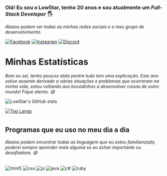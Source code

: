 
### Olá! Eu sou o Low5tar, tenho 20 anos e sou atualmente um *Full-Stack Developer* 🖐️

*Abaixo podem ver todas as minhas redes sociais e o meu grupo de desenvolvimento.*

[![Facebook](https://img.shields.io/badge/Facebook-1877F2?style=for-the-badge&logo=facebook&logoColor=white)](https://facebook.com/joao.atilano.35)
[![Instagram](https://img.shields.io/badge/Instagram-E4405F?style=for-the-badge&logo=instagram&logoColor=white)](https://instagram.com/atilano_25_/)
[![Discord](	https://img.shields.io/badge/Discord-7289DA?style=for-the-badge&logo=discord&logoColor=white)](https://discord.gg/p5fjP8B5bN)
#
# Minhas Estatísticas
*Bom eu sei, tenho poucos stats porém tudo tem uma explicação. Este ano estive ausente derivado a várias situações e problemas que ocorreram na minha vida, estou voltando aos bocadinhos a desenvolver coisas de outro mundo! Fique atento. 😄*

![Low5tar's GitHub stats](https://github-readme-stats.vercel.app/api?username=Low5tar&show_icons=true&theme=react)

[![Top Langs](https://github-readme-stats.vercel.app/api/top-langs/?username=Low5tar&layout=compact)](https://github.com/anuraghazra/github-readme-stats)

#
## Programas que eu uso no meu dia a dia

*Abaixo podem encontrar todas as linguagem que eu estou familiarizado, poderei sempre aprender mais alguma se eu achar importante ou desafiadora. 😄*

<div style="display: inline_block"><br/>
  <img align="center" alt="html5" src="https://img.shields.io/badge/HTML-239120?style=for-the-badge&logo=html5&logoColor=white" />
  <img align="center" alt="css" src="https://img.shields.io/badge/CSS-239120?&style=for-the-badge&logo=css3&logoColor=white" />
  <img align="center" alt="js" src="https://img.shields.io/badge/JavaScript-F7DF1E?style=for-the-badge&logo=javascript&logoColor=black" />
  <img align="center" alt="java" src="https://img.shields.io/badge/Java-ED8B00?style=for-the-badge&logo=java&logoColor=white" />
  <img align="center" alt="c#" src="https://img.shields.io/badge/C%23-239120?style=for-the-badge&logo=c-sharp&logoColor=white" />
  <img align="center" alt="ruby" src="https://img.shields.io/badge/Ruby-CC342D?style=for-the-badge&logo=ruby&logoColor=white" />
</div>
